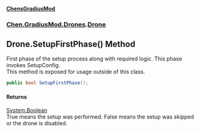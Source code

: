 #### [ChensGradiusMod](index 'index')
### [Chen.GradiusMod.Drones](Y_iPobZkdIiJ9feSuBjDaQ 'Chen.GradiusMod.Drones').[Drone](o+an11PxrqGB40HSHXgvpQ 'Chen.GradiusMod.Drones.Drone')
## Drone.SetupFirstPhase() Method
First phase of the setup process along with required logic. This phase invokes SetupConfig.  
This method is exposed for usage outside of this class.  
```csharp
public bool SetupFirstPhase();
```
#### Returns
[System.Boolean](https://docs.microsoft.com/en-us/dotnet/api/System.Boolean 'System.Boolean')  
True means the setup was performed. False means the setup was skipped or the drone is disabled.
